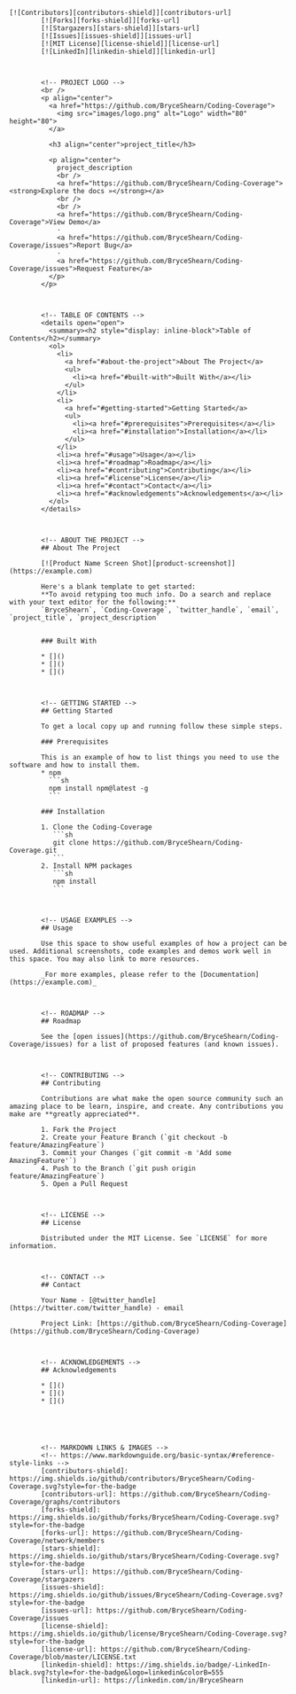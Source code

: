	[![Contributors][contributors-shield]][contributors-url]
			[![Forks][forks-shield]][forks-url]
			[![Stargazers][stars-shield]][stars-url]
			[![Issues][issues-shield]][issues-url]
			[![MIT License][license-shield]][license-url]
			[![LinkedIn][linkedin-shield]][linkedin-url]



			<!-- PROJECT LOGO -->
			<br />
			<p align="center">
			  <a href="https://github.com/BryceShearn/Coding-Coverage">
			    <img src="images/logo.png" alt="Logo" width="80" height="80">
			  </a>

			  <h3 align="center">project_title</h3>

			  <p align="center">
			    project_description
			    <br />
			    <a href="https://github.com/BryceShearn/Coding-Coverage"><strong>Explore the docs »</strong></a>
			    <br />
			    <br />
			    <a href="https://github.com/BryceShearn/Coding-Coverage">View Demo</a>
			    ·
			    <a href="https://github.com/BryceShearn/Coding-Coverage/issues">Report Bug</a>
			    ·
			    <a href="https://github.com/BryceShearn/Coding-Coverage/issues">Request Feature</a>
			  </p>
			</p>



			<!-- TABLE OF CONTENTS -->
			<details open="open">
			  <summary><h2 style="display: inline-block">Table of Contents</h2></summary>
			  <ol>
			    <li>
			      <a href="#about-the-project">About The Project</a>
			      <ul>
			        <li><a href="#built-with">Built With</a></li>
			      </ul>
			    </li>
			    <li>
			      <a href="#getting-started">Getting Started</a>
			      <ul>
			        <li><a href="#prerequisites">Prerequisites</a></li>
			        <li><a href="#installation">Installation</a></li>
			      </ul>
			    </li>
			    <li><a href="#usage">Usage</a></li>
			    <li><a href="#roadmap">Roadmap</a></li>
			    <li><a href="#contributing">Contributing</a></li>
			    <li><a href="#license">License</a></li>
			    <li><a href="#contact">Contact</a></li>
			    <li><a href="#acknowledgements">Acknowledgements</a></li>
			  </ol>
			</details>



			<!-- ABOUT THE PROJECT -->
			## About The Project

			[![Product Name Screen Shot][product-screenshot]](https://example.com)

			Here's a blank template to get started:
			**To avoid retyping too much info. Do a search and replace with your text editor for the following:**
			`BryceShearn`, `Coding-Coverage`, `twitter_handle`, `email`, `project_title`, `project_description`


			### Built With

			* []()
			* []()
			* []()



			<!-- GETTING STARTED -->
			## Getting Started

			To get a local copy up and running follow these simple steps.

			### Prerequisites

			This is an example of how to list things you need to use the software and how to install them.
			* npm
			  ```sh
			  npm install npm@latest -g
			  ```

			### Installation

			1. Clone the Coding-Coverage
			   ```sh
			   git clone https://github.com/BryceShearn/Coding-Coverage.git
			   ```
			2. Install NPM packages
			   ```sh
			   npm install
			   ```



			<!-- USAGE EXAMPLES -->
			## Usage

			Use this space to show useful examples of how a project can be used. Additional screenshots, code examples and demos work well in this space. You may also link to more resources.

			_For more examples, please refer to the [Documentation](https://example.com)_



			<!-- ROADMAP -->
			## Roadmap

			See the [open issues](https://github.com/BryceShearn/Coding-Coverage/issues) for a list of proposed features (and known issues).



			<!-- CONTRIBUTING -->
			## Contributing

			Contributions are what make the open source community such an amazing place to be learn, inspire, and create. Any contributions you make are **greatly appreciated**.

			1. Fork the Project
			2. Create your Feature Branch (`git checkout -b feature/AmazingFeature`)
			3. Commit your Changes (`git commit -m 'Add some AmazingFeature'`)
			4. Push to the Branch (`git push origin feature/AmazingFeature`)
			5. Open a Pull Request



			<!-- LICENSE -->
			## License

			Distributed under the MIT License. See `LICENSE` for more information.



			<!-- CONTACT -->
			## Contact

			Your Name - [@twitter_handle](https://twitter.com/twitter_handle) - email

			Project Link: [https://github.com/BryceShearn/Coding-Coverage](https://github.com/BryceShearn/Coding-Coverage)



			<!-- ACKNOWLEDGEMENTS -->
			## Acknowledgements

			* []()
			* []()
			* []()





			<!-- MARKDOWN LINKS & IMAGES -->
			<!-- https://www.markdownguide.org/basic-syntax/#reference-style-links -->
			[contributors-shield]: https://img.shields.io/github/contributors/BryceShearn/Coding-Coverage.svg?style=for-the-badge
			[contributors-url]: https://github.com/BryceShearn/Coding-Coverage/graphs/contributors
			[forks-shield]: https://img.shields.io/github/forks/BryceShearn/Coding-Coverage.svg?style=for-the-badge
			[forks-url]: https://github.com/BryceShearn/Coding-Coverage/network/members
			[stars-shield]: https://img.shields.io/github/stars/BryceShearn/Coding-Coverage.svg?style=for-the-badge
			[stars-url]: https://github.com/BryceShearn/Coding-Coverage/stargazers
			[issues-shield]: https://img.shields.io/github/issues/BryceShearn/Coding-Coverage.svg?style=for-the-badge
			[issues-url]: https://github.com/BryceShearn/Coding-Coverage/issues
			[license-shield]: https://img.shields.io/github/license/BryceShearn/Coding-Coverage.svg?style=for-the-badge
			[license-url]: https://github.com/BryceShearn/Coding-Coverage/blob/master/LICENSE.txt
			[linkedin-shield]: https://img.shields.io/badge/-LinkedIn-black.svg?style=for-the-badge&logo=linkedin&colorB=555
			[linkedin-url]: https://linkedin.com/in/BryceShearn
